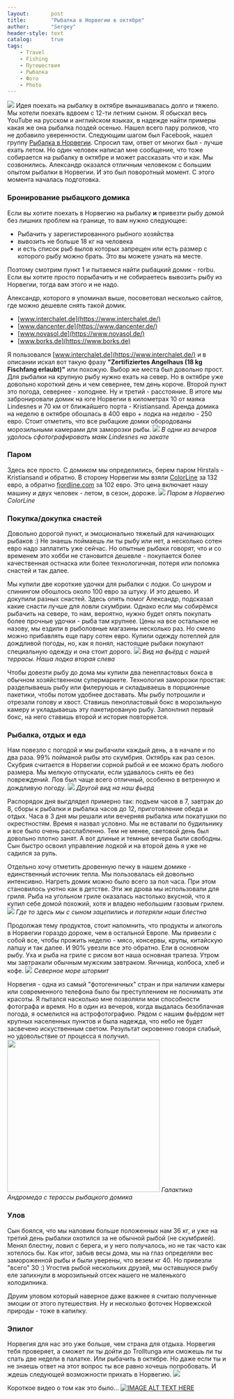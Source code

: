 ```yaml
---
layout:       post
title:        "Рыбалка в Норвегии в октябре"
author:       "Sergey"
header-style: text
catalog:      true
tags:
    - Travel
    - Fishing
    - Путешествия
    - Рыбалка
    - Фото
    - Photo
---
```

![]({{site.baseurl}}/img/1_norway_fishing/norway_road.jpeg)
Идея поехать на рыбалку в октябре вынашивалась долго и тяжело. Мы хотели поехать вдвоем с 12-ти летним сыном. Я обыскал весь YouTube на русском и английском языках, в надежде найти примеры какая же она рыбалка поздей осенью. Нашел всего пару роликов, что не добавило уверенности. Следующим шагом был Facebook, нашел группу [Рыбалка в Норвегии](https://www.facebook.com/groups/fishingnorway). Спросил там, ответ от многих был - лучше ехать летом. Но один человек написал мне сообщение, что тоже собирается на рыбалку в октябре и может рассказать что и как. Мы созвонились. Александр оказался отличным человеком с большим опытом рыбалки в Норвегии. И это был поворотный момент. С этого момента началась подготовка. 
### Бронирование рыбацкого домика
Если вы хотите поехать в Норвегию на рыбалку **и** привезти рыбу домой без лишних проблем на границе, то вам нужно следующее:
* Рыбачить у зарегистированного рыбного хозяйства
* вывозить не больше 18 кг на человека 
* и есть список рыб вылов которых запрещен или есть размер с которого рыбу можно брать. Это вы можете узнать на месте.

Поэтому смотрим пункт 1 и пытаемся найти рыбацкий домик - rorbu. Если вы хотите просто порыбачить и не собираетесь вывозить рыбу из Норвегии, тогда вам этого и не надо.  

Александр, которого я упоминал выше, посоветовал несколько сайтов, где можно дешевле снять такой домик. 
* [www.interchalet.de](https://www.interchalet.de/)
* [www.dancenter.de](https://www.dancenter.de/)
* [www.novasol.de](https://www.novasol.de/)
* [www.borks.de](https://www.borks.de)

Я пользовался [www.interchalet.de](https://www.interchalet.de/) и в описании искал вот такую фразу **"Zertifiziertes Angelhaus (18 kg Fischfang erlaubt)"** или похожую. Выбор же места был довольно прост. Для рыбалки на крупную рыбу нужно ехать на север. Но в октябре уже довольно короткий день и чем севернее, тем день короче. Второй пункт это погода, севернее - холоднее. Ну и третий - расстояние. В итоге мы забронировали домик на юге Норвегии в километрах 10 от маяка Lindesnes и 70 км от ближайшего порта - Kristiansand. Аренда домика на неделю в октябре обошлась в 400 евро + лодка на неделю - 250 евро. Стоит отметить, что все рыбацкие домки обородованы морозильными камерами для заморозки рыбы. 
![]({{site.baseurl}}/img/1_norway_fishing/lighthouse.jpeg)
*В одни из вечеров удолось сфотографировать маяк Lindesnes на закате*
### Паром
Здесь все просто. С домиком мы определились, берем паром Hirstals - Kristiansand и обратно.  В сторону Норвегии мы взяли [ColorLine](https://www.colorline.de) за 132 евро, а обратно [fjordline.com](https://www.fjordline.com/en) за 102 евро. Это цена включает нашу машину и двух человек - летом, в сезон, дороже.
![]({{site.baseurl}}/img/1_norway_fishing/parom.jpeg)
*Паром в Норвегию ColorLine*

### Покупка/докупка снастей
Довольно дорогой пункт, и эмоционально тяжелый для начинающих рыбаков :) Не знаешь поймаешь ли ты рыбу или нет, а несколько сотен евро надо заплатить уже сейчас.
Но опытные рыбаки говорят, что и со временем это хобби не становится дешевле - покупается более качественная остнаска или более технологичная, потеря или поломка снастей и так далее. 

Мы купили две короткие удочки для рыбалки с лодки.  Со шнуром и спинингом обошлось около 100 евро за штуку. И это дешево. И докупили разных снастей. Здесь опять помог Александр, подсказал какие снасти лучше для ловли скумбрии. Однако если мы собирёмся рыбачить на севере, то нам, вероятно, нужно будет опять покупать более прочные удочки - рыба там крупнее. Цены на все остальное не назову, мы ездили в рыболовные магазины несколько раз. Но смело можно прибавлять еще пару сотен евро. Купили одежду потеплей для дождливой погоды, но, как я понял, настоящие рыбаки покупают специальную одежду и она стоит дорого. 
![]({{site.baseurl}}/img/1_norway_fishing/terrasse_view.jpeg)
*Вид на фьёрд с нашей террасы. Наша лодка вторая слева*

Чтобы довезти рыбу до дома мы купили два пенепластовых бокса в обычном хозяйственном супермаркете. Технология заморозки простая: разделываешь рыбу или филеруюшь и складываешь в порционные пакетики, чтобы потом удобнее доставать. Мы рыбу потрошили и отрезали голову и хвост. Ставишь пенопластовый бокс в морозильную камеру и укладываешь эту пакетированую рыбу. Запонлнил первый бокс, на него ставишь второй и история повторяется. 

### Рыбалка, отдых и еда
Нам повезло с погодой и мы рыбачили каждый день, а в начале и по два раза. 99% пойманой рыбы это скумбрия. Октябрь как раз сезон. Скубрия считается в Норвегии сорной рыбой и ее можно брать любого размера. Мы мелкую отпускали, если удавалось снять ее без повреждений. Лов был чаще всего отличный, особенно в ветренную и дождливую погоду.
![]({{site.baseurl}}/img/1_norway_fishing/our_fjord1.jpeg)
*Другой вид на наш фьерд*

Распорядок дня выгдлядел примерно так: подъем часов в 7, завтрак до 8, сборы к рыбалки и рыбалка часов до 12, приготовление обеда и отдых. Часа в 3 дня мы решали или вечерняя рыбалка или покатушки по окрестностям. Время я назвал условно. Мы не вставали по будильнику и все было очень расслабленно. Тем не менее, световой день был довольно плотно занят. А вот длиные и темные вечера были свободны. 
Сын быстро освоил управление лодкой и на второй день я уже не садился за руль. 

Отдельно хочу отметить дровенную печку в нашем домике - единственный источник тепла. Мы пользовалась ей довольно интенсивно. Нагреть домик можно было всего за пол часа. При этом становилось уютно как в детстве. Эти же дрова мы использовали для гриля. Рыба на угольном гриле оказалась настолько вкусной, что я купил себе домой похожий, хотя и владею небольшим газовым грилем. 
![]({{site.baseurl}}/img/1_norway_fishing/our_fjord2.jpeg)
*Где то здесь мы с сыном зацепились и потеряли наши блестна*

Продолжая тему продуктов, стоит напомнить, что продукты и алкоголь в Норвегии гораздо дороже, чем в остальной Европе. Мы привезли с собой все, чтобы прожить неделю - мясо, консервы, крупы, китайскую лапшу и так далее. И 90% увезли все это обратно. Ели в основном рыбу. Уха и рыба на гриле с рисом вот наша основная трапеза. Утром мы завтракали обычным мужским завтраком. Яичница, колбоса, хлеб и кофе. 
![]({{site.baseurl}}/img/1_norway_fishing/storm.jpeg)
*Северное море штормит*

Норвегия - одна из самый "фотогеничных" стран и при наличии камеры или современного телефона было бы преступлением не поснимать эти красоты. Я пытался насколько мне позволяли мои способности фотографа и время. Но в один из вечеров, когда выдалась безоблачная погода, я осмелился на астрофотографию. Рядом с нашим фьёрдом нет крупных населенных пунктов и была надежда, что небо не будет засвечено искуственным светом. Результат окровенно говоря слабый, но удовольствие от процесса я получил.  
<img src="{{site.baseurl}}/img/1_norway_fishing/astro.jpeg" width="350" height="350">
*Галактика Андромеда с терассы рыбацкого домика*
### Улов
Сын боялся, что мы наловим больше положенных нам 36 кг, и уже на третий день рыбалки охотился за не обычной рыбой (не скумбрией). Менял блестну, ловил с берега, и у него получалось, но не так часто как хотелось бы. Как итог, забыв весы дома, мы на глаз определяли вес замороженной рыбы и были уверены, что везем кг 40. Но привезли "всего" 30 :) Угостив рыбой нескольких друзей, мы оставшуюся рыбу еле запихнули в морозильный отсек нашего не маленького холодилника. 

Друим уловом который наверное даже важнее я считаю полученные эмоции от этого путешествия. Ну и несколько фоточек Норвежской природы - тоже в капилку.

### Эпилог
Норвегия для нас это уже больше, чем страна для отдыха. Норвегия тебя проверяет, а сможет ли ты дойти до Trolltunga или сможешь ли ты спать две недели в палатке. Или рыбачить в октябре. Но даже если ты и не знаешь ответ на этот вопрос ты все равно хочешь попробовать. И ждешь следующей возможности прихать в Норвегию.
![]({{site.baseurl}}/img/1_norway_fishing/wait.jpeg)



Короткое видео о том как это было...
[![IMAGE ALT TEXT HERE](https://img.youtube.com/vi/QGdK9FcY_t4/0.jpg)](https://www.youtube.com/watch?v=QGdK9FcY_t4)



